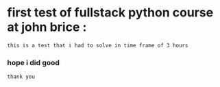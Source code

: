 # first test of fullstack python course at john brice : 
    this is a test that i had to solve in time frame of 3 hours 

### hope i did good


    thank you 